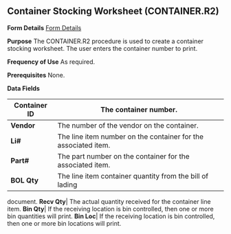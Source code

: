## Container Stocking Worksheet (CONTAINER.R2)
<PageHeader />

**Form Details**
[Form Details](../CONTAINER-R2-1/README.md)

**Purpose**
The CONTAINER.R2 procedure is used to create a container stocking worksheet.
The user enters the container number to print.

**Frequency of Use**
As required.

**Prerequisites**
None.

**Data Fields**

| **Container ID** | The container number.                                          |
| ---------------- | -------------------------------------------------------------- |
| **Vendor**       | The number of the vendor on the container.                     |
| **Li#**          | The line item number on the container for the associated item. |
| **Part#**        | The part number on the container for the associated item.      |
| **BOL Qty**      | The line item container quantity from the bill of lading       |
document.
**Recv Qty**|  The actual quantity received for the container line item.
**Bin Qty**|  If the receiving location is bin controlled, then one or more
bin quantities will print.
**Bin Loc**|  If the receiving location is bin controlled, then one or more
bin locations will print.

<badge text= "Version 8.10.57 " vertical="middle" />

<PageFooter />
